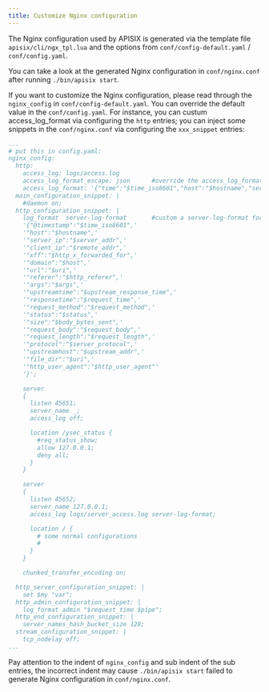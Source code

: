```yaml
---
title: Customize Nginx configuration
---
```


<!--
#
# Licensed to the Apache Software Foundation (ASF) under one or more
# contributor license agreements.  See the NOTICE file distributed with
# this work for additional information regarding copyright ownership.
# The ASF licenses this file to You under the Apache License, Version 2.0
# (the "License"); you may not use this file except in compliance with
# the License.  You may obtain a copy of the License at
#
#     http://www.apache.org/licenses/LICENSE-2.0
#
# Unless required by applicable law or agreed to in writing, software
# distributed under the License is distributed on an "AS IS" BASIS,
# WITHOUT WARRANTIES OR CONDITIONS OF ANY KIND, either express or implied.
# See the License for the specific language governing permissions and
# limitations under the License.
#
-->

The Nginx configuration used by APISIX is generated via the template file `apisix/cli/ngx_tpl.lua` and the options from `conf/config-default.yaml` / `conf/config.yaml`.

You can take a look at the generated Nginx configuration in `conf/nginx.conf` after running `./bin/apisix start`.

If you want to customize the Nginx configuration, please read through the `nginx_config` in `conf/config-default.yaml`. You can override the default value in the `conf/config.yaml`. For instance, you can custum access_log_format via configuring the `http` entries; you can inject some snippets in the `conf/nginx.conf` via configuring the `xxx_snippet` entries:

```yaml
...
# put this in config.yaml:
nginx_config:
  http:
    access_log: logs/access.log
    access_log_format_escape: json      #override the access_log_format_escape value from `default` to `json`, together with curresponding configuration of access_log_format 
    access_log_format: '{"time":"$time_iso8601","host":"$hostname","server_ip":"$server_addr","client_ip":"$remote_addr"}'
  main_configuration_snippet: |
    #daemon on;
  http_configuration_snippet: |
    log_format  server-log-format       #custom a server-log-format for server log
    '{"@timestamp":"$time_iso8601",'
    '"host":"$hostname",'
    '"server_ip":"$server_addr",'
    '"client_ip":"$remote_addr",'
    '"xff":"$http_x_forwarded_for",'
    '"domain":"$host",'
    '"url":"$uri",'
    '"referer":"$http_referer",'
    '"args":"$args",'
    '"upstreamtime":"$upstream_response_time",'
    '"responsetime":"$request_time",'
    '"request_method":"$request_method",'
    '"status":"$status",'
    '"size":"$body_bytes_sent",'
    '"request_body":"$request_body",'
    '"request_length":"$request_length",'
    '"protocol":"$server_protocol",'
    '"upstreamhost":"$upstream_addr",'
    '"file_dir":"$uri",'
    '"http_user_agent":"$http_user_agent"'
    '}';

    server
    {
      listen 45651;
      server_name _;
      access_log off;

      location /ysec_status {
        #req_status_show;
        allow 127.0.0.1;
        deny all;
      }
    }

    server
    {
      listen 45652;
      server_name 127.0.0.1;
      access_log logs/server_access.log server-log-format;

      location / {
        # some normal configurations
        #
      }
    }

    chunked_transfer_encoding on;

  http_server_configuration_snippet: |
    set $my "var";
  http_admin_configuration_snippet: |
    log_format admin "$request_time $pipe";
  http_end_configuration_snippet: |
    server_names_hash_bucket_size 128;
  stream_configuration_snippet: |
    tcp_nodelay off;
...
```

Pay attention to the indent of `nginx_config` and sub indent of the sub entries, the incorrect indent may cause `./bin/apisix start` failed to generate Nginx configuration in `conf/nginx.conf`.

